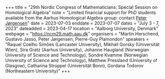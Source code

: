 +++
title = "29th Nordic Congress of Mathematicians: Special Session on Homological Algebra"
note = "Limited financial support for PhD students available from the Aarhus Homological Algebra group: contact <a href=mailto:peter.jorgensen@math.au.dk>Peter Jørgensen</a>"
date = 2023-07-03
enddate = 2023-07-07
dates = "July 3 - 7, 2023"
dateadded = 2023-04-17
location = "Aalborg University, Denmark"
webpage = "https://ncm29.math.aau.dk"
organisers = "Martin Herschend, Gustavo Jasso, Peter Jørgensen, Pierre-Guy Plamondon"
speakers = "Raquel Coelho Simões (Lancaster University), Mikhail Gorsky (Universität Wien), Sira Gratz (Aarhus University), Johanne Haugland (Norwegian University of Science and Technology), Sondre Kvamme (Norwegian University of Science and Technology), Matthew Pressland (University of Glasgow), Catharina Stroppel (Universität Bonn), Gordana Todorov (Northeastern University)"
+++
